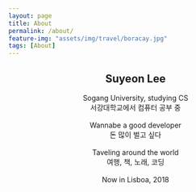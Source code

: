 ```yaml
---
layout: page
title: About
permalink: /about/
feature-img: "assets/img/travel/boracay.jpg"
tags: [About]
---
```


<!--Type on Strap is based on Type Theme, a free and open-source theme for [Jekyll](http://jekyllrb.com/), licensed under the MIT License.

Head over to the [theme's documentation](https://github.io/sylhare/Type-on-Strap) for much more information about Type on Strap or to install this theme on your own Jekyll site.

This file is an example of a page in Jekyll, that automatically shows up in the header navigation, you can delete or modify this file freely.-->

## <center>Suyeon Lee
<center> Sogang University, studying CS<br>
서강대학교에서 컴퓨터 공부 중<br><br>
Wannabe a good developer<br>
돈 많이 벌고 싶다<br><br>
Taveling around the world<br>
여행, 책, 노래, 코딩<br><br>
Now in Lisboa, 2018<br><br><br><br>